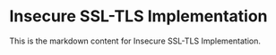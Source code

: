 # Insecure SSL-TLS Implementation

This is the markdown content for Insecure SSL-TLS Implementation.
